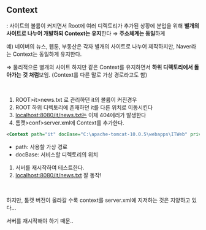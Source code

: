 ## Context

: 사이트의 볼륨이 커지면서 Root에 여러 디렉토리가 추가된 상황에 분업을 위해 **별개의 사이트로 나누어 개발하되 Context는 유지**한다 ⇒ **주소체계는 동일**하게

예) 네이버의 뉴스, 웹툰, 부동산은 각자 별개의 사이트로 나누어 제작하지만, Naver라는 Context는 동일하게 유지한다.

⇒ 물리적으론 별개의 사이트 하지만 같은 Context를 유지하면서 **하위 디렉토리에서 돌아가는** **것 처럼**보임. (Context를 다른 말로 가상 경로라고도 함)

<br/>

1. ROOT>it>news.txt 로 관리하던 it의 볼륨이 커진경우
2. ROOT 하위 디렉토리에 존재하던 it를 다른 위치로 이동시킨다 
3. [localhost:8080/it/news.txt는](http://localhost:8080/it/news.txt는) 이제 404에러가 발생한다
4. 톰캣>conf>server.xml에 Context를 추가한다.

```xml
<Context path="it" docBase="C:\apache-tomcat-10.0.5\webapps\ITWeb" privileged="true"/>
```

- path: 사용할 가상 경로
- docBase: 서비스할 디렉토리의 위치
1. 서버를 재시작하여 테스트한다.
2. [localhost:8080/it/news.txt](http://localhost:8080/it/news.txt) 잘 동작!

<br/>

하지만, 톰캣 버전이 올라갈 수록 context를 server.xml에 지저하는 것은 지양하고 있다...

서버를 재시작해야 하기 때문..